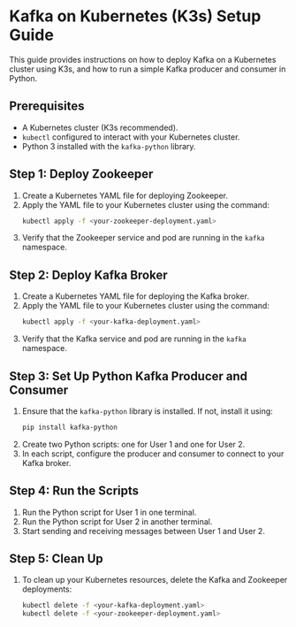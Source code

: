 # Kafka on Kubernetes (K3s) Setup Guide

This guide provides instructions on how to deploy Kafka on a Kubernetes cluster using K3s, and how to run a simple Kafka producer and consumer in Python.

## Prerequisites

- A Kubernetes cluster (K3s recommended).
- `kubectl` configured to interact with your Kubernetes cluster.
- Python 3 installed with the `kafka-python` library.

## Step 1: Deploy Zookeeper

1. Create a Kubernetes YAML file for deploying Zookeeper.
2. Apply the YAML file to your Kubernetes cluster using the command:
   ```bash
   kubectl apply -f <your-zookeeper-deployment.yaml>
   ```
3. Verify that the Zookeeper service and pod are running in the `kafka` namespace.

## Step 2: Deploy Kafka Broker

1. Create a Kubernetes YAML file for deploying the Kafka broker.
2. Apply the YAML file to your Kubernetes cluster using the command:
   ```bash
   kubectl apply -f <your-kafka-deployment.yaml>
   ```
3. Verify that the Kafka service and pod are running in the `kafka` namespace.

## Step 3: Set Up Python Kafka Producer and Consumer

1. Ensure that the `kafka-python` library is installed. If not, install it using:
   ```bash
   pip install kafka-python
   ```
2. Create two Python scripts: one for User 1 and one for User 2.
3. In each script, configure the producer and consumer to connect to your Kafka broker.

## Step 4: Run the Scripts

1. Run the Python script for User 1 in one terminal.
2. Run the Python script for User 2 in another terminal.
3. Start sending and receiving messages between User 1 and User 2.

## Step 5: Clean Up

1. To clean up your Kubernetes resources, delete the Kafka and Zookeeper deployments:
   ```bash
   kubectl delete -f <your-kafka-deployment.yaml>
   kubectl delete -f <your-zookeeper-deployment.yaml>
   ```